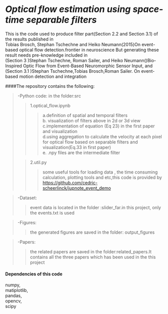 # *Optical flow estimation using space-time separable filters*

This is the code used to produce filter part(Section 2.2 and Section 3.1) of the  results published in  
Tobias Brosch, Stephan Tschechne and Heiko Neumann(2015)On event-based optical flow detection.frontier in neuroscience
But generating these result needs pre-knowledge included in  
(Section 3 )Stephan Tschechne, Roman Sailer, and Heiko Neumann()Bio-Inspired Optic Flow from Event-Based Neuromorphic Sensor Input,
and (Section 3.1 )Stephan Tschechne,Tobias Brosch,Roman Sailer. On event-based motion detection and integration   
  
  
####The repository contains the following:  

>-Python code:  in the folder:src
> > 1.optical_flow.ipynb 
> > > a.definition of  spatial and temporal filters  
> > > b. visualization of filters above in 2d or 3d view   
>>>c.implementation of equation (Eq 23) in the first paper and visualization  
>>>d.using aggregation to calculate the velocity at each pixel for optical flow  based on separable filters and visualization(Eq.33 in first paper)  
>>>e. .npy files are the intermediate filter  
>
>>2.util.py
>>>some useful tools for loading data , the time consuming calculation, plotting tools and etc,this code
is provided by  https://github.com/cedric-scheerlinck/jupnote_event_demo  


>-Dataset:  
>>event data is located in the folder :slider_far.in this project, only the events.txt is used  

>-Figures:  
>> the generated figures are saved in the folder: output_figures  

>-Papers: 
>>the related papers are saved in the folder:related_papers.It contains all the three papers which has been used in the
this project


#### Dependencies of this code
numpy,  
matiplotlib,  
pandas,  
opencv,  
scipy

